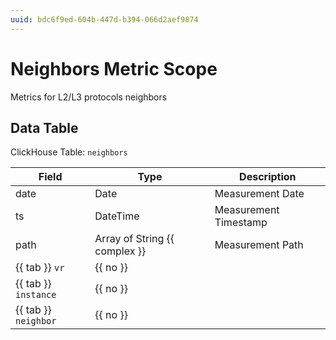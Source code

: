 ```yaml
---
uuid: bdc6f9ed-604b-447d-b394-066d2aef9874
---
```

# Neighbors Metric Scope

Metrics for L2/L3 protocols neighbors

## Data Table

ClickHouse Table: `neighbors`

Field | Type | Description
--- | --- | ---
date | Date | Measurement Date
ts | DateTime | Measurement Timestamp
path | Array of String {{ complex }} | Measurement Path
{{ tab }} `vr` | {{ no }} | 
{{ tab }} `instance` | {{ no }} | 
{{ tab }} `neighbor` | {{ no }} | 

